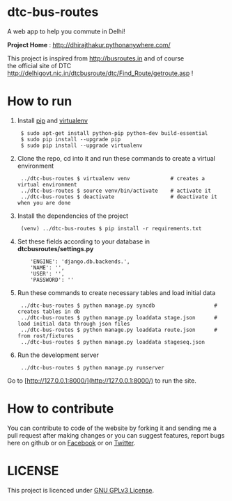 dtc-bus-routes
==============

A web app to help you commute in Delhi!

**Project Home**  :  http://dhirajthakur.pythonanywhere.com/

This project is inspired from http://busroutes.in and of course <br />
the official site of DTC http://delhigovt.nic.in/dtcbusroute/dtc/Find_Route/getroute.asp !


How to run
==========

1. Install [pip](http://www.pip-installer.org/) and [virtualenv](http://www.virtualenv.org/)

        $ sudo apt-get install python-pip python-dev build-essential 
        $ sudo pip install --upgrade pip 
        $ sudo pip install --upgrade virtualenv 
        
2. Clone the repo, cd into it and run these commands to create a virtual environment
        
        ../dtc-bus-routes $ virtualenv venv             # creates a virtual environment
        ../dtc-bus-routes $ source venv/bin/activate    # activate it
        ../dtc-bus-routes $ deactivate                  # deactivate it when you are done

3. Install the dependencies of the project

        (venv) ../dtc-bus-routes $ pip install -r requirements.txt
        
4. Set these fields according to your database in **dtcbusroutes/settings.py**                                           
        
           'ENGINE': 'django.db.backends.',
           'NAME': '',
           'USER': '',
           'PASSWORD': ''

5. Run these commands to create necessary tables and load initial data

        ../dtc-bus-routes $ python manage.py syncdb                   # creates tables in db
        ../dtc-bus-routes $ python manage.py loaddata stage.json      # load initial data through json files
        ../dtc-bus-routes $ python manage.py loaddata route.json      # from rost/fixtures
        ../dtc-bus-routes $ python manage.py loaddata stageseq.json

6. Run the development server 

        ../dtc-bus-routes $ python manage.py runserver
  
  Go to [http://127.0.0.1:8000/](http://127.0.0.1:8000/) to run the site.
  
  
How to contribute
=================

You can contribute to code of the website by forking it and sending me a pull request after making changes
or you can suggest features, report bugs here on github or on [Facebook](http://www.facebook.com/dtcbusroutes) or
on [Twitter](https://twitter.com/#!/dhirajthakur92).

LICENSE
=======

This project is licenced under [GNU GPLv3 License](https://github.com/dhirajt/dtc-bus-routes/blob/master/LICENSE).

